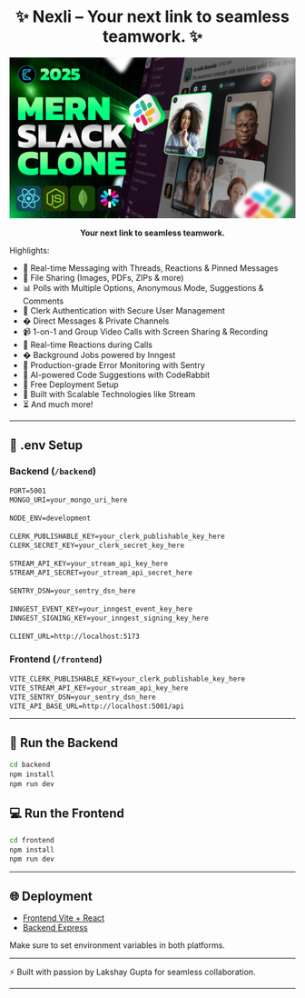 <h1 align="center">✨ Nexli – Your next link to seamless teamwork. ✨</h1>


![Demo App](/frontend/public/screenshot-for-readme.png)

<p align="center"><b>Your next link to seamless teamwork.</b></p>


Highlights:

- 💬 Real-time Messaging with Threads, Reactions & Pinned Messages
- 📂 File Sharing (Images, PDFs, ZIPs & more)
- 📊 Polls with Multiple Options, Anonymous Mode, Suggestions & Comments
- 🔐 Clerk Authentication with Secure User Management
- � Direct Messages & Private Channels
- 📹 1-on-1 and Group Video Calls with Screen Sharing & Recording
- 🎉 Real-time Reactions during Calls
- �️ Background Jobs powered by Inngest
- 🚨 Production-grade Error Monitoring with Sentry
- 🤖 AI-powered Code Suggestions with CodeRabbit
- 🚀 Free Deployment Setup
- 🎯 Built with Scalable Technologies like Stream
- ⏳ And much more!

---

## 🧪 .env Setup

### Backend (`/backend`)

```
PORT=5001
MONGO_URI=your_mongo_uri_here

NODE_ENV=development

CLERK_PUBLISHABLE_KEY=your_clerk_publishable_key_here
CLERK_SECRET_KEY=your_clerk_secret_key_here

STREAM_API_KEY=your_stream_api_key_here
STREAM_API_SECRET=your_stream_api_secret_here

SENTRY_DSN=your_sentry_dsn_here

INNGEST_EVENT_KEY=your_inngest_event_key_here
INNGEST_SIGNING_KEY=your_inngest_signing_key_here

CLIENT_URL=http://localhost:5173
```

### Frontend (`/frontend`)

```
VITE_CLERK_PUBLISHABLE_KEY=your_clerk_publishable_key_here
VITE_STREAM_API_KEY=your_stream_api_key_here
VITE_SENTRY_DSN=your_sentry_dsn_here
VITE_API_BASE_URL=http://localhost:5001/api
```

---

## 🔧 Run the Backend

```bash
cd backend
npm install
npm run dev
```

## 💻 Run the Frontend

```bash
cd frontend
npm install
npm run dev
```

---

## 🌐 Deployment


- [Frontend Vite + React ](https://nexli-your-next-link-to-seamless-te.vercel.app/)  
- [Backend Express ](https://nexli-your-next-link-to-seamless-teamwork.onrender.com/)  


Make sure to set environment variables in both platforms.

---

⚡ Built with passion by Lakshay Gupta for seamless collaboration.

---
